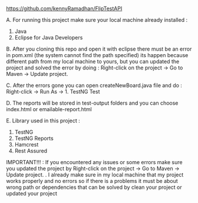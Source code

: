 https://github.com/kennyRamadhan/FlipTestAPI


A. For running this project make sure your local machine already installed :
1. Java
2. Eclipse for Java Developers

B. After you cloning this repo and open it with eclipse there must be an error in pom.xml (the system cannot find the path specified) its happen because 
different path from my local machine to yours, but you can updated the project and solved the error by doing : Right-click on the project -> Go to Maven -> Update project.

C. After the errors gone you can open createNewBoard.java file and do : Right-click -> Run As -> 1. TestNG Test

D. The reports will be stored in test-output folders and you can choose index.html or emailable-report.html

E. Library used in this project :
1. TestNG
2. TestNG Reports
3. Hamcrest
4. Rest Assured


IMPORTANT!!! : If you encountered any issues or some errors make sure you updated the project by Right-click on the project -> Go to Maven -> Update project. . I already make sure in my local machine that my project works properly and no errors so if there is a problems it must be about wrong path or dependencies that can be solved by clean your project or updated your project